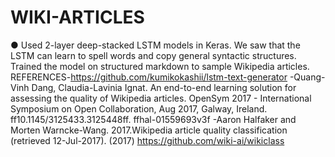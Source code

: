 # WIKI-ARTICLES
● Used 2-layer deep-stacked LSTM models in Keras. We saw that the LSTM can learn to spell words and copy general syntactic structures. Trained the model on structured markdown to sample Wikipedia articles.
REFERENCES-https://github.com/kumikokashii/lstm-text-generator
-Quang-Vinh Dang, Claudia-Lavinia Ignat. An end-to-end learning solution for assessing the quality of Wikipedia articles. OpenSym 2017 - International Symposium on Open Collaboration, Aug 2017, Galway, Ireland. ff10.1145/3125433.3125448ff. ffhal-01559693v3f
-Aaron Halfaker and Morten Warncke-Wang. 2017.Wikipedia article quality classification (retrieved 12-Jul-2017). (2017) https://github.com/wiki-ai/wikiclass
